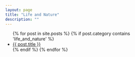 ```yaml
---
layout: page
title: "Life and Nature"
description: ""
---
```

<div id="home">
  <ul class="posts">
	{% for post in site.posts %}
	  {% if post.category contains 'life_and_nature' %}
	      <li><a href="{{ post.url }}">{{ post.title }}</a></li>
	  {% endif %}
	{% endfor %}
  </ul>
</div>
